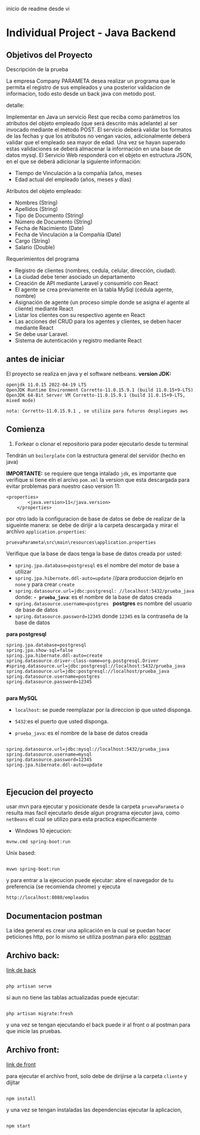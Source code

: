 inicio de readme desde vi

# Individual Project - Java Backend

## Objetivos del Proyecto

Descripción de la prueba

La empresa Company PARAMETA desea realizar un programa que le permita el registro de sus empleados y una posterior validacion de informacion, todo esto desde un back java con metodo post.

detalle:

Implementar en Java un servicio Rest que reciba como parámetros los atributos del objeto
empleado (que será descrito más adelante) al ser invocado mediante el método POST.
El servicio deberá validar los formatos de las fechas y que los atributos no vengan vacíos,
adicionalmente deberá validar que el empleado sea mayor de edad. Una vez se hayan
superado estas validaciones se deberá almacenar la información en una base de datos mysql.
El Servicio Web responderá con el objeto en estructura JSON, en el que se deberá adicionar la
siguiente información:

- Tiempo de Vinculación a la compañía (años, meses
- Edad actual del empleado (años, meses y días)

Atributos del objeto empleado:

- Nombres (String)
- Apellidos (String)
- Tipo de Documento (String)
- Número de Documento (String)
- Fecha de Nacimiento (Date)
- Fecha de Vinculación a la Compañía (Date)
- Cargo (String)
- Salario (Double)

Requerimientos del programa

- Registro de clientes (nombres, cedula, celular, dirección, ciudad).
- La ciudad debe tener asociado un departamento
- Creación de API mediante Laravel y consumirlo con React
- El agente se crea previamente en la tabla MySql (cédula agente, nombre)
- Asignación de agente (un proceso simple donde se asigna el agente al cliente) mediante React
- Listar los clientes con su respectivo agente en React
- Las acciones del CRUD para los agentes y clientes, se deben hacer mediante React
- Se debe usar Laravel.
- Sistema de autenticación y registro mediante React

## antes de iniciar

El proyecto se realiza en java y el software netbeans.
**version JDK:**

```
openjdk 11.0.15 2022-04-19 LTS
OpenJDK Runtime Environment Corretto-11.0.15.9.1 (build 11.0.15+9-LTS)
OpenJDK 64-Bit Server VM Corretto-11.0.15.9.1 (build 11.0.15+9-LTS, mixed mode)

nota: Corretto-11.0.15.9.1 , se utiliza para futuros despliegues aws
```

## Comienza

1.  Forkear o clonar el repositorio para poder ejecutarlo desde tu terminal

Tendrán un `boilerplate` con la estructura general del servidor (hecho en java)

 <!-- como de cliente(react.js) -->

**IMPORTANTE:** se requiere que tenga intalado `jdk`, es importante que verifique si tiene eln el arcivo `pom.xml` la version que esta descargada para evitar problemas para nuestro caso version 11:

```
<properties>
		<java.version>11</java.version>
	</properties>
```

por otro lado la configuracion de base de datos se debe de realizar de la sigueinte manera:
se debe de dirijir a la carpeta descargada y mirar el archivo `application.properties`:

```
pruevaParameta\src\main\resources\application.properties

```

Verifique que la base de daos tenga la base de datos creada por usted:

- `spring.jpa.database=postgresql` es el nombre del motor de base a utilizar
- `spring.jpa.hibernate.ddl-auto=update` //para produccion dejarlo en `none` y para crear `create`
- `spring.datasource.url=jdbc:postgresql: //localhost:5432/prueba_java`
  donde: **`- prueba_java`**: es el nombre de la base de datos creada
- `spring.datasource.username=postgres ` **postgres** es nombre del usuario de base de datos
- `spring.datasource.password=12345` donde `12345` es la contraseña de la base de datos

**para postgresql**

```
spring.jpa.database=postgresql
spring.jpa.show-sql=false
spring.jpa.hibernate.ddl-auto=create
spring.datasource.driver-class-name=org.postgresql.Driver
#spring.datasource.url=jdbc:postgresql://localhost:5432/prueba_java
spring.datasource.url=jdbc:postgresql://localhost/prueba_java
spring.datasource.username=postgres
spring.datasource.password=12345


```

**para MySQL**

- `localhost`: se puede reemplazar por la direccion ip que usted disponga.

- `5432`:es el puerto que usted disponga.

- `prueba_java`: es el nombre de la base de datos creada

```

spring.datasource.url=jdbc:mysql://localhost:5432/prueba_java
spring.datasource.username=mysql
spring.datasource.password=12345
spring.jpa.hibernate.ddl-auto=update


```

#

## Ejecucion del proyecto

usar mvn para ejecutar y posicionate desde la carpeta `pruevaParameta` o resulta mas facil ejecutarlo desde algun programa ejecutor java, como `netBeans` el cual se utilizo para esta practica especificamente

- Windows 10 ejecucion:

```
mvnw.cmd spring-boot:run

```

Unix based:

```

mvwn spring-boot:run

```

y para entrar a la ejecucion puede ejecutar: abre el navegador de tu preferencia (se recomienda chrome) y ejecuta

```
http://localhost:8080/empleados

```

## Documentacion postman

La idea general es crear una aplicación en la cual se puedan hacer peticiones http, por lo mismo se utiliza postman para ello: [postman](https://documenter.getpostman.com/view/19592464/UzQvtQt6)

## Archivo back:

[link de back](https://github.com/kenpulicorre/laravel_CRUD)

```

php artisan serve

```

si aun no tiene las tablas actualizadas puede ejecutar:

```

php artisan migrate:fresh

```

y una vez se tengan ejecutando el back puede ir al front o al postman para que inicie las pruebas.

## Archivo front:

[link de front](https://github.com/kenpulicorre/laravel_front)

para ejecutar el archivo front, solo debe de dirijirse a la carpeta `cliente` y dijitar

```

npm install

```

y una vez se tengan instaladas las dependencias ejecutar la aplicacion,

```

npm start

```

```

```
